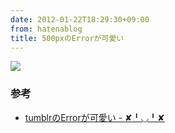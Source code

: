 ```yaml
---
date: 2012-01-22T18:29:30+09:00
from: hatenablog
title: 500pxのErrorが可愛い
---
```

![](http://dl.dropbox.com/u/5978869/image/20120122_182631.png)

### 参考

- [tumblrのErrorが可愛い - ✘╹◡╹✘](http://r7kamura.hatenablog.com/entry/2011/11/30/031544)

